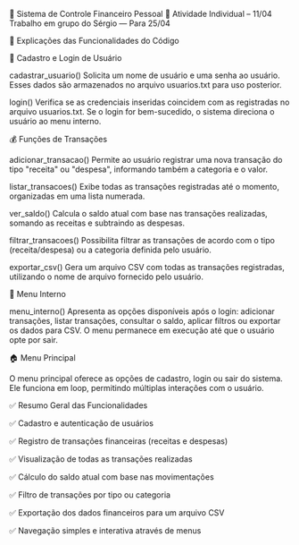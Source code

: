 💼 Sistema de Controle Financeiro Pessoal
📅 Atividade Individual – 11/04
Trabalho em grupo do Sérgio — Para 25/04

🧠 Explicações das Funcionalidades do Código

🔐 Cadastro e Login de Usuário

cadastrar_usuario()
Solicita um nome de usuário e uma senha ao usuário. Esses dados são armazenados no arquivo usuarios.txt para uso posterior.

login()
Verifica se as credenciais inseridas coincidem com as registradas no arquivo usuarios.txt. Se o login for bem-sucedido, o sistema direciona o usuário ao menu interno.

💰 Funções de Transações

adicionar_transacao()
Permite ao usuário registrar uma nova transação do tipo "receita" ou "despesa", informando também a categoria e o valor.

listar_transacoes()
Exibe todas as transações registradas até o momento, organizadas em uma lista numerada.

ver_saldo()
Calcula o saldo atual com base nas transações realizadas, somando as receitas e subtraindo as despesas.

filtrar_transacoes()
Possibilita filtrar as transações de acordo com o tipo (receita/despesa) ou a categoria definida pelo usuário.

exportar_csv()
Gera um arquivo CSV com todas as transações registradas, utilizando o nome de arquivo fornecido pelo usuário.

🧭 Menu Interno

menu_interno()
Apresenta as opções disponíveis após o login: adicionar transações, listar transações, consultar o saldo, aplicar filtros ou exportar os dados para CSV. O menu permanece em execução até que o usuário opte por sair.

🏠 Menu Principal

O menu principal oferece as opções de cadastro, login ou sair do sistema. Ele funciona em loop, permitindo múltiplas interações com o usuário.


✅ Resumo Geral das Funcionalidades

✅ Cadastro e autenticação de usuários

✅ Registro de transações financeiras (receitas e despesas)

✅ Visualização de todas as transações realizadas

✅ Cálculo do saldo atual com base nas movimentações

✅ Filtro de transações por tipo ou categoria

✅ Exportação dos dados financeiros para um arquivo CSV

✅ Navegação simples e interativa através de menus
